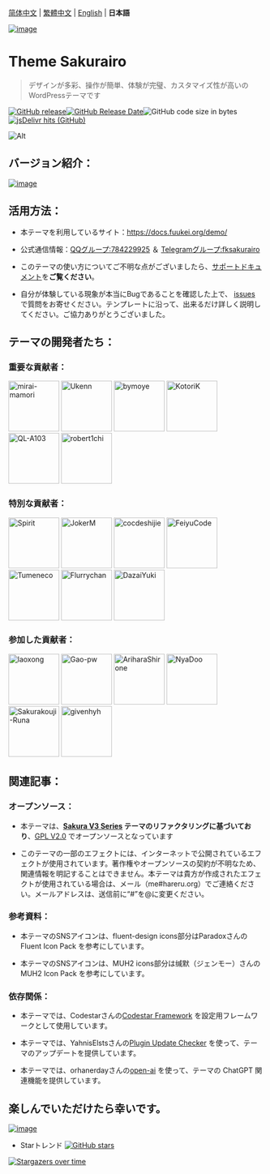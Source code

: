 [简体中文](README.md) | [繁體中文](README_tw.md) | [English](README_en.md) | **日本語**

[![image](https://s.nmxc.ltd/sakurairo_vision/@2.7/readme/banner-ver2.7.webp)](https://github.com/mirai-mamori/Sakurairo)

<h1 align="left">Theme Sakurairo </h1>

> デザインが多彩、操作が簡単、体験が完璧、カスタマイズ性が高いのWordPressテーマです

[![GitHub release](https://img.shields.io/github/v/release/mirai-mamori/Sakurairo.svg?style=for-the-badge&logo=appveyor)](https://github.com/mirai-mamori/Sakurairo/releases/latest)[![GitHub Release Date](https://img.shields.io/github/release-date/mirai-mamori/Sakurairo?style=for-the-badge&logo=appveyor)](https://github.com/mirai-mamori/Sakurairo/releases)![GitHub code size in bytes](https://img.shields.io/github/languages/code-size/mirai-mamori/Sakurairo?style=for-the-badge&logo=appveyor)[![jsDelivr hits (GitHub)](https://img.shields.io/jsdelivr/gh/hm/Fuukei/Public_Repository?color=red&logo=jsdelivr&logoColor=red&style=for-the-badge)](https://www.jsdelivr.com/package/gh/mirai-mamori/sakurairo)

![Alt](https://repobeats.axiom.co/api/embed/292776675b642d6dc86f264f4b71ed411ee9be91.svg "Repobeats analytics image")

## バージョン紹介：

[![image](https://s.nmxc.ltd/sakurairo_vision/@2.7/readme/jp.png)](https://docs.fuukei.org/)

## 活用方法：

- 本テーマを利用しているサイト：https://docs.fuukei.org/demo/

- 公式通信情報：[QQグループ:784229925](https://jq.qq.com/?_wv=1027&k=U5UJjRik)  ＆  [Telegramグループ:fksakurairo](https://t.me/fksakurairo)

- このテーマの使い方についてご不明な点がございましたら、[サポートドキュメント](https://docs.fuukei.org)を**ご覧ください**。 

- 自分が体験している現象が本当にBugであることを確認した上で、 [issues](https://github.com/mirai-mamori/Sakurairo/issues/new/choose) で質問をお寄せください。テンプレートに沿って、出来るだけ詳しく説明してください。ご協力ありがとうございました。

## テーマの開発者たち：

### 重要な貢献者：

<a href="https://github.com/mirai-mamori"><img src="https://avatars3.githubusercontent.com/u/61381142?s=400" alt="mirai-mamori" width="100"></a>  <a href="https://github.com/Ukenn2112"><img src="https://avatars3.githubusercontent.com/u/60847880?s=400" alt="Ukenn" width="100"></a>  <a href="https://github.com/bymoye"><img src="https://avatars2.githubusercontent.com/u/27877470?s=400" alt="bymoye" width="100"></a> <a href="https://github.com/KotoriK"><img src="https://avatars.githubusercontent.com/u/52659125?s=400" alt="KotoriK" width="100"></a>  <a href="https://github.com/QL-A103"><img src="https://avatars.githubusercontent.com/u/57120572?v=4" alt="QL-A103" width="100"></a>  <a href="https://github.com/robert1chi"><img src="https://avatars.githubusercontent.com/u/40431036?v=4" alt="robert1chi" width="100"></a>  

### 特別な貢献者：

<a href="https://github.com/spirit1431007"><img src="https://avatars1.githubusercontent.com/u/29689177?s=400" alt="Spirit" width="100"></a>  <a href="https://jokerm.com/"><img src="https://jokerm.com/assets/logo-csdark/" alt="JokerM" width="100"></a>  <a href="https://github.com/cocdeshijie"><img src="https://avatars.githubusercontent.com/u/39603339?v=4" alt="cocdeshijie" width="100"></a>  <a href="https://github.com/FeiyuCode"><img src="https://avatars0.githubusercontent.com/u/46924793?s=400" alt="FeiyuCode" width="100"></a>  <a href="https://github.com/tumeneco"><img src="https://avatars0.githubusercontent.com/u/68286041?s=400" alt="Tumeneco" width="100"></a>  <a href="https://github.com/flurrychan "><img src="https://avatars.githubusercontent.com/u/63506003?v=4" alt="Flurrychan" width="100"></a>  <a href="https://www.yukicat.net"><img src="https://avatars.githubusercontent.com/u/54615306?v=4" alt="DazaiYuki" width="100"></a>

### 参加した貢献者：

<a href="https://github.com/laoxong"><img src="https://avatars.githubusercontent.com/u/31268830?v=4" alt="laoxong" width="100"></a>  <a href="https://github.com/Gao-pw"><img src="https://avatars.githubusercontent.com/u/48815350?v=4" alt="Gao-pw" width="100"></a>  <a href="https://github.com/AriharaShirone"><img src="https://avatars.githubusercontent.com/u/30365341?v=4" alt="AriharaShirone" width="100"></a>  <a href="https://github.com/NyaDoo"><img src="https://avatars.githubusercontent.com/u/65238336?v=4" alt="NyaDoo" width="100"></a>  <a href="https://github.com/Sakurakouji-Runa"><img src="https://avatars2.githubusercontent.com/u/46081776?s=400" alt="Sakurakouji-Runa" width="100"></a>  <a href="https://github.com/givenhyh"><img src="https://avatars3.githubusercontent.com/u/37971883?s=400" alt="givenhyh" width="100"></a>

## 関連記事：

### オープンソース：

- 本テーマは、**[Sakura V3 Series](https://github.com/mashirozx/sakura/tree/3.x) テーマのリファクタリングに基づいており**、[GPL V2.0](https://github.com/mirai-mamori/Sakurairo/blob/master/LICENSE) でオープンソースとなっています

- このテーマの一部のエフェクトには、インターネットで公開されているエフェクトが使用されています。著作権やオープンソースの契約が不明なため、関連情報を明記することはできません。本テーマは貴方が作成されたエフェクトが使用されている場合は、メール（me#hareru.org）でご連絡ください。メールアドレスは、送信前に“#”を@に変更ください。

### 参考資料：

- 本テーマのSNSアイコンは、fluent-design icons部分はParadoxさんの Fluent Icon Pack を参考にしています。

- 本テーマのSNSアイコンは、MUH2 icons部分は缄默（ジェンモー）さんの MUH2 Icon Pack を参考にしています。

### 依存関係：

- 本テーマでは、Codestarさんの[Codestar Framework](https://github.com/Codestar/codestar-framework) を設定用フレームワークとして使用しています。

- 本テーマでは、YahnisElstsさんの[Plugin Update Checker](https://github.com/YahnisElsts/plugin-update-checker) を使って、テーマのアップデートを提供しています。

- 本テーマでは、orhanerdayさんの[open-ai](https://github.com/orhanerday/open-ai) を使って、テーマの ChatGPT 関連機能を提供しています。

## 楽しんでいただけたら幸いです。

[![image](https://s.nmxc.ltd/sakurairo_vision/@2.7/readme/jp-ver2.7info.png)](https://docs.fuukei.org/)

-  Starトレンド  [![GitHub stars](https://img.shields.io/github/stars/mirai-mamori/Sakurairo?logo=github&style=social)](https://github.com/mirai-mamori/Sakurairo/stargazers)

[![Stargazers over time](https://starchart.cc/mirai-mamori/Sakurairo.svg)](https://github.com/mirai-mamori/Sakurairo/stargazers)
